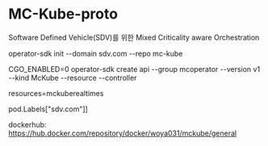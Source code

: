 # MC-Kube-proto
Software Defined Vehicle(SDV)를 위한 Mixed Criticality aware Orchestration

operator-sdk init --domain sdv.com --repo mc-kube

CGO_ENABLED=0 operator-sdk create api --group mcoperator --version v1 --kind McKube --resource --controller

resources=mckuberealtimes

pod.Labels["sdv.com"]]

dockerhub: https://hub.docker.com/repository/docker/woya031/mckube/general
